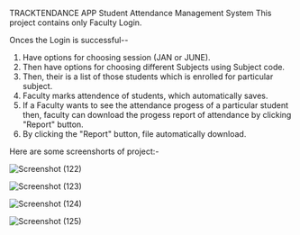 TRACKTENDANCE APP 
Student Attendance Management System
This project contains only Faculty Login.

Onces the Login is successful--
1. Have options for choosing session (JAN or JUNE).
2. Then have options for choosing different Subjects using Subject code.
3. Then, their is a list of those students which is enrolled for particular subject.
4. Faculty marks attendence of students, which automatically saves.
5. If a Faculty wants to see the attendance progess of a particular student then, faculty can download the progess report of attendance by clicking "Report" button.
6. By clicking the "Report" button, file automatically download.

Here are some screenshorts of project:-

![Screenshot (122)](https://github.com/dhgo21/TrackTendance.App/assets/91668020/66c57190-ff12-4331-9d46-54036097078b)

![Screenshot (123)](https://github.com/dhgo21/TrackTendance.App/assets/91668020/aac65e3b-2a9b-4acd-8ee4-b9c32c159f95)

![Screenshot (124)](https://github.com/dhgo21/TrackTendance.App/assets/91668020/018bddaf-8ece-42dc-a425-f449628b35df)

![Screenshot (125)](https://github.com/dhgo21/TrackTendance.App/assets/91668020/75c93091-5345-4d14-b20f-8d67ee0b5f67)

